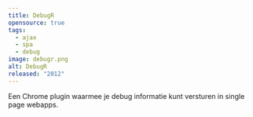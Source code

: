 ```yaml
---
title: DebugR
opensource: true
tags:
  - ajax
  - spa
  - debug
image: debugr.png
alt: DebugR
released: "2012"
---
```


Een Chrome plugin waarmee je debug informatie kunt versturen in single page webapps.
